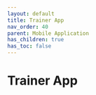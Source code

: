 ```yaml
---
layout: default
title: Trainer App
nav_order: 40
parent: Mobile Application
has_children: true
has_toc: false
---
```


# Trainer App
